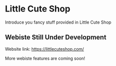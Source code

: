 # Little Cute Shop

Introduce you fancy stuff provided in Little Cute Shop

## Webiste Still Under Development

Website link: https://littlecuteshop.com/

More webiste features are coming soon!